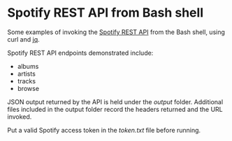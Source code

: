 # Spotify REST API from Bash shell
Some examples of invoking the [Spotify REST API](https://developer.spotify.com/documentation/web-api/) from the Bash shell, using curl and [jq](https://stedolan.github.io/jq/).

Spotify REST API endpoints demonstrated include:

* albums
* artists
* tracks
* browse

JSON output returned by the API is held under the *output* folder. Additional files included in the output folder record the headers returned and the URL invoked.

Put a valid Spotify access token in the *token.txt* file before running.
